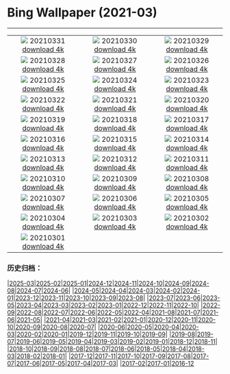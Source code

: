 # Bing Wallpaper (2021-03)
**************
| | | |
| :----: | :----: | :----: |
| ![](https://www.bing.com/th?id=OHR.FooledYa_ZH-CN1264990804_1920x1080.jpg) 20210331 [download 4k](https://www.bing.com/th?id=OHR.FooledYa_ZH-CN1264990804_UHD.jpg) | ![](https://www.bing.com/th?id=OHR.RajaAmpat_ZH-CN2820406309_1920x1080.jpg) 20210330 [download 4k](https://www.bing.com/th?id=OHR.RajaAmpat_ZH-CN2820406309_UHD.jpg) | ![](https://www.bing.com/th?id=OHR.SwordFern_ZH-CN2589382288_1920x1080.jpg) 20210329 [download 4k](https://www.bing.com/th?id=OHR.SwordFern_ZH-CN2589382288_UHD.jpg) |
| ![](https://www.bing.com/th?id=OHR.Reynisfjara_ZH-CN2125000937_1920x1080.jpg) 20210328 [download 4k](https://www.bing.com/th?id=OHR.Reynisfjara_ZH-CN2125000937_UHD.jpg) | ![](https://www.bing.com/th?id=OHR.LlanberisSlate_ZH-CN1977606783_1920x1080.jpg) 20210327 [download 4k](https://www.bing.com/th?id=OHR.LlanberisSlate_ZH-CN1977606783_UHD.jpg) | ![](https://www.bing.com/th?id=OHR.MadHares_ZH-CN1754336550_1920x1080.jpg) 20210326 [download 4k](https://www.bing.com/th?id=OHR.MadHares_ZH-CN1754336550_UHD.jpg) |
| ![](https://www.bing.com/th?id=OHR.MTCradle_ZH-CN1573998424_1920x1080.jpg) 20210325 [download 4k](https://www.bing.com/th?id=OHR.MTCradle_ZH-CN1573998424_UHD.jpg) | ![](https://www.bing.com/th?id=OHR.LakeWinnipeg_ZH-CN0984485385_1920x1080.jpg) 20210324 [download 4k](https://www.bing.com/th?id=OHR.LakeWinnipeg_ZH-CN0984485385_UHD.jpg) | ![](https://www.bing.com/th?id=OHR.HumpbackMom_ZH-CN0218207583_1920x1080.jpg) 20210323 [download 4k](https://www.bing.com/th?id=OHR.HumpbackMom_ZH-CN0218207583_UHD.jpg) |
| ![](https://www.bing.com/th?id=OHR.LoftedMadagascar_ZH-CN0062899981_1920x1080.jpg) 20210322 [download 4k](https://www.bing.com/th?id=OHR.LoftedMadagascar_ZH-CN0062899981_UHD.jpg) | ![](https://www.bing.com/th?id=OHR.JouxFog_ZH-CN9947036409_1920x1080.jpg) 20210321 [download 4k](https://www.bing.com/th?id=OHR.JouxFog_ZH-CN9947036409_UHD.jpg) | ![](https://www.bing.com/th?id=OHR.HallesWood_ZH-CN9790575479_1920x1080.jpg) 20210320 [download 4k](https://www.bing.com/th?id=OHR.HallesWood_ZH-CN9790575479_UHD.jpg) |
| ![](https://www.bing.com/th?id=OHR.ParnidisSundial_ZH-CN9575177836_1920x1080.jpg) 20210319 [download 4k](https://www.bing.com/th?id=OHR.ParnidisSundial_ZH-CN9575177836_UHD.jpg) | ![](https://www.bing.com/th?id=OHR.MagneticIsland_ZH-CN9302186671_1920x1080.jpg) 20210318 [download 4k](https://www.bing.com/th?id=OHR.MagneticIsland_ZH-CN9302186671_UHD.jpg) | ![](https://www.bing.com/th?id=OHR.MtEtna_ZH-CN9127683040_1920x1080.jpg) 20210317 [download 4k](https://www.bing.com/th?id=OHR.MtEtna_ZH-CN9127683040_UHD.jpg) |
| ![](https://www.bing.com/th?id=OHR.Inisheer_ZH-CN9014668825_1920x1080.jpg) 20210316 [download 4k](https://www.bing.com/th?id=OHR.Inisheer_ZH-CN9014668825_UHD.jpg) | ![](https://www.bing.com/th?id=OHR.BifengxiaPanda_ZH-CN8879969527_1920x1080.jpg) 20210315 [download 4k](https://www.bing.com/th?id=OHR.BifengxiaPanda_ZH-CN8879969527_UHD.jpg) | ![](https://www.bing.com/th?id=OHR.MassapequaOwl_ZH-CN8747028921_1920x1080.jpg) 20210314 [download 4k](https://www.bing.com/th?id=OHR.MassapequaOwl_ZH-CN8747028921_UHD.jpg) |
| ![](https://www.bing.com/th?id=OHR.LyonAstronomical_ZH-CN8601552487_1920x1080.jpg) 20210313 [download 4k](https://www.bing.com/th?id=OHR.LyonAstronomical_ZH-CN8601552487_UHD.jpg) | ![](https://www.bing.com/th?id=OHR.Rhododendron_ZH-CN8481644646_1920x1080.jpg) 20210312 [download 4k](https://www.bing.com/th?id=OHR.Rhododendron_ZH-CN8481644646_UHD.jpg) | ![](https://www.bing.com/th?id=OHR.EibseeSpring_ZH-CN8314763420_1920x1080.jpg) 20210311 [download 4k](https://www.bing.com/th?id=OHR.EibseeSpring_ZH-CN8314763420_UHD.jpg) |
| ![](https://www.bing.com/th?id=OHR.CapePerpetua_ZH-CN4150223705_1920x1080.jpg) 20210310 [download 4k](https://www.bing.com/th?id=OHR.CapePerpetua_ZH-CN4150223705_UHD.jpg) | ![](https://www.bing.com/th?id=OHR.HinterseeRamsau_ZH-CN4043630556_1920x1080.jpg) 20210309 [download 4k](https://www.bing.com/th?id=OHR.HinterseeRamsau_ZH-CN4043630556_UHD.jpg) | ![](https://www.bing.com/th?id=OHR.RollingHills_ZH-CN3969739987_1920x1080.jpg) 20210308 [download 4k](https://www.bing.com/th?id=OHR.RollingHills_ZH-CN3969739987_UHD.jpg) |
| ![](https://www.bing.com/th?id=OHR.LoganClouds_ZH-CN3900647104_1920x1080.jpg) 20210307 [download 4k](https://www.bing.com/th?id=OHR.LoganClouds_ZH-CN3900647104_UHD.jpg) | ![](https://www.bing.com/th?id=OHR.Wakodahatchee_ZH-CN3806840538_1920x1080.jpg) 20210306 [download 4k](https://www.bing.com/th?id=OHR.Wakodahatchee_ZH-CN3806840538_UHD.jpg) | ![](https://www.bing.com/th?id=OHR.PadarIsland_ZH-CN3753026244_1920x1080.jpg) 20210305 [download 4k](https://www.bing.com/th?id=OHR.PadarIsland_ZH-CN3753026244_UHD.jpg) |
| ![](https://www.bing.com/th?id=OHR.MinasdeRioTinto_ZH-CN3632728092_1920x1080.jpg) 20210304 [download 4k](https://www.bing.com/th?id=OHR.MinasdeRioTinto_ZH-CN3632728092_UHD.jpg) | ![](https://www.bing.com/th?id=OHR.Comma_ZH-CN3584865247_1920x1080.jpg) 20210303 [download 4k](https://www.bing.com/th?id=OHR.Comma_ZH-CN3584865247_UHD.jpg) | ![](https://www.bing.com/th?id=OHR.WWDLions_ZH-CN3506997987_1920x1080.jpg) 20210302 [download 4k](https://www.bing.com/th?id=OHR.WWDLions_ZH-CN3506997987_UHD.jpg) |
| ![](https://www.bing.com/th?id=OHR.VolcanoLlaima_ZH-CN3436127573_1920x1080.jpg) 20210301 [download 4k](https://www.bing.com/th?id=OHR.VolcanoLlaima_ZH-CN3436127573_UHD.jpg) |  |  |

### 历史归档：

|[2025-03](bing/2025-03/2025-03.md)|[2025-02](bing/2025-02/2025-02.md)|[2025-01](bing/2025-01/2025-01.md)|[2024-12](bing/2024-12/2024-12.md)|[2024-11](bing/2024-11/2024-11.md)|[2024-10](bing/2024-10/2024-10.md)|[2024-09](bing/2024-09/2024-09.md)|[2024-08](bing/2024-08/2024-08.md)|[2024-07](bing/2024-07/2024-07.md)|[2024-06](bing/2024-06/2024-06.md)|
|[2024-05](bing/2024-05/2024-05.md)|[2024-04](bing/2024-04/2024-04.md)|[2024-03](bing/2024-03/2024-03.md)|[2024-02](bing/2024-02/2024-02.md)|[2024-01](bing/2024-01/2024-01.md)|[2023-12](bing/2023-12/2023-12.md)|[2023-11](bing/2023-11/2023-11.md)|[2023-10](bing/2023-10/2023-10.md)|[2023-09](bing/2023-09/2023-09.md)|[2023-08](bing/2023-08/2023-08.md)|
|[2023-07](bing/2023-07/2023-07.md)|[2023-06](bing/2023-06/2023-06.md)|[2023-05](bing/2023-05/2023-05.md)|[2023-04](bing/2023-04/2023-04.md)|[2023-03](bing/2023-03/2023-03.md)|[2023-02](bing/2023-02/2023-02.md)|[2023-01](bing/2023-01/2023-01.md)|[2022-12](bing/2022-12/2022-12.md)|[2022-11](bing/2022-11/2022-11.md)|[2022-10](bing/2022-10/2022-10.md)|
|[2022-09](bing/2022-09/2022-09.md)|[2022-08](bing/2022-08/2022-08.md)|[2022-07](bing/2022-07/2022-07.md)|[2022-06](bing/2022-06/2022-06.md)|[2022-05](bing/2022-05/2022-05.md)|[2022-04](bing/2022-04/2022-04.md)|[2021-08](bing/2021-08/2021-08.md)|[2021-07](bing/2021-07/2021-07.md)|[2021-06](bing/2021-06/2021-06.md)|[2021-05](bing/2021-05/2021-05.md)|
|[2021-04](bing/2021-04/2021-04.md)|[2021-03](bing/2021-03/2021-03.md)|[2021-02](bing/2021-02/2021-02.md)|[2021-01](bing/2021-01/2021-01.md)|[2020-12](bing/2020-12/2020-12.md)|[2020-11](bing/2020-11/2020-11.md)|[2020-10](bing/2020-10/2020-10.md)|[2020-09](bing/2020-09/2020-09.md)|[2020-08](bing/2020-08/2020-08.md)|[2020-07](bing/2020-07/2020-07.md)|
|[2020-06](bing/2020-06/2020-06.md)|[2020-05](bing/2020-05/2020-05.md)|[2020-04](bing/2020-04/2020-04.md)|[2020-03](bing/2020-03/2020-03.md)|[2020-02](bing/2020-02/2020-02.md)|[2020-01](bing/2020-01/2020-01.md)|[2019-12](bing/2019-12/2019-12.md)|[2019-11](bing/2019-11/2019-11.md)|[2019-10](bing/2019-10/2019-10.md)|[2019-09](bing/2019-09/2019-09.md)|
|[2019-08](bing/2019-08/2019-08.md)|[2019-07](bing/2019-07/2019-07.md)|[2019-06](bing/2019-06/2019-06.md)|[2019-05](bing/2019-05/2019-05.md)|[2019-04](bing/2019-04/2019-04.md)|[2019-03](bing/2019-03/2019-03.md)|[2019-02](bing/2019-02/2019-02.md)|[2019-01](bing/2019-01/2019-01.md)|[2018-12](bing/2018-12/2018-12.md)|[2018-11](bing/2018-11/2018-11.md)|
|[2018-10](bing/2018-10/2018-10.md)|[2018-09](bing/2018-09/2018-09.md)|[2018-08](bing/2018-08/2018-08.md)|[2018-07](bing/2018-07/2018-07.md)|[2018-06](bing/2018-06/2018-06.md)|[2018-05](bing/2018-05/2018-05.md)|[2018-04](bing/2018-04/2018-04.md)|[2018-03](bing/2018-03/2018-03.md)|[2018-02](bing/2018-02/2018-02.md)|[2018-01](bing/2018-01/2018-01.md)|
|[2017-12](bing/2017-12/2017-12.md)|[2017-11](bing/2017-11/2017-11.md)|[2017-10](bing/2017-10/2017-10.md)|[2017-09](bing/2017-09/2017-09.md)|[2017-08](bing/2017-08/2017-08.md)|[2017-07](bing/2017-07/2017-07.md)|[2017-06](bing/2017-06/2017-06.md)|[2017-05](bing/2017-05/2017-05.md)|[2017-04](bing/2017-04/2017-04.md)|[2017-03](bing/2017-03/2017-03.md)|
|[2017-02](bing/2017-02/2017-02.md)|[2017-01](bing/2017-01/2017-01.md)|[2016-12](bing/2016-12/2016-12.md)